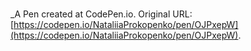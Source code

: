 # 
 _A Pen created at CodePen.io. Original URL: [https://codepen.io/NataliiaProkopenko/pen/OJPxepW](https://codepen.io/NataliiaProkopenko/pen/OJPxepW).

 